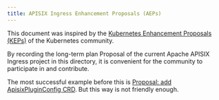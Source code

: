 ```yaml
---
title: APISIX Ingress Enhancement Proposals (AEPs)
---
```


<!--
#
# Licensed to the Apache Software Foundation (ASF) under one or more
# contributor license agreements.  See the NOTICE file distributed with
# this work for additional information regarding copyright ownership.
# The ASF licenses this file to You under the Apache License, Version 2.0
# (the "License"); you may not use this file except in compliance with
# the License.  You may obtain a copy of the License at
#
#     http://www.apache.org/licenses/LICENSE-2.0
#
# Unless required by applicable law or agreed to in writing, software
# distributed under the License is distributed on an "AS IS" BASIS,
# WITHOUT WARRANTIES OR CONDITIONS OF ANY KIND, either express or implied.
# See the License for the specific language governing permissions and
# limitations under the License.
#
-->

This document was inspired by the [Kubernetes Enhancement Proposals (KEPs)](https://github.com/kubernetes/enhancements/tree/master/keps) of the Kubernetes community.

By recording the long-term plan Proposal of the current Apache APISIX Ingress project in this directory, it is convenient for the community to participate in and contribute.

The most successful example before this is [Proposal: add ApisixPluginConfig CRD](https://github.com/apache/api7-ingress-controller/issues/638). But this way is not friendly enough.
